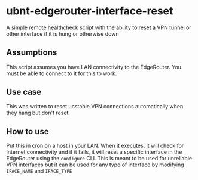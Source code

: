 # ubnt-edgerouter-interface-reset
A simple remote healthcheck script with the ability to reset a VPN tunnel or other interface if it is hung or otherwise down

## Assumptions

This script assumes you have LAN connectivity to the EdgeRouter. You must be able to connect to it for this to work.

## Use case

This was written to reset unstable VPN connections automatically when they hang but don't reset

## How to use

Put this in cron on a host in your LAN. When it executes, it will check for Internet connectivity and if it fails, it will reset a specific interface in the EdgeRouter using the `configure` CLI. This is meant to be used for unreliable VPN interfaces but it can be used for any type of interface by modifying `IFACE_NAME` and `IFACE_TYPE`